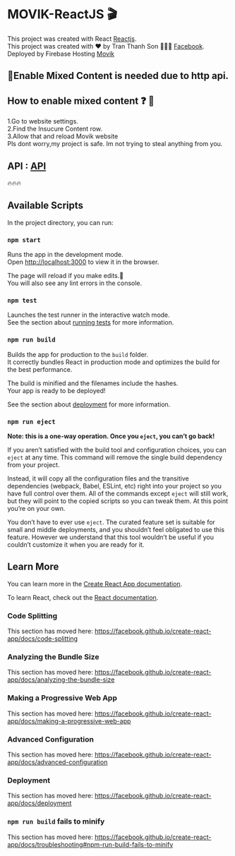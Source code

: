 # MOVIK-ReactJS 🎬
This project was created with React [Reactjs](https://github.com/facebook/react/).<br/>
This project was created with ❤️ by Tran Thanh Son 👨🏻‍💻 [Facebook](https://www.facebook.com/ette9773).<br />
Deployed by Firebase Hosting [Movik](https://movik-2d40a.web.app/?fbclid=IwAR1v8O07fgtM52HmZ1nrBsggUOZgI56HYvkeOa0b6Akna1LblI6z1e6QG5c)<br />
## 🚨Enable Mixed Content is needed due to http api.
## How to enable mixed content ❓ 🤔 <br />
 1.Go to website settings.<br />
 2.Find the Insucure Content row.<br />
 3.Allow that and reload Movik website<br />
 Pls dont worry,my project is safe. Im not trying to steal anything from you.<br />
## API : [API](https://movie0706.cybersoft.edu.vn/swagger/index.html?fbclid=IwAR03rKFLE8BNOZ3eOga_aPqolofD8pNI33__tfh2nDK0vxKWwvvOnyC8wEs)
🔥🔥🔥
## Available Scripts

In the project directory, you can run:

### `npm start`

Runs the app in the development mode.<br />
Open [http://localhost:3000](http://localhost:3000) to view it in the browser.

The page will reload if you make edits.🎊<br />
You will also see any lint errors in the console.

### `npm test`

Launches the test runner in the interactive watch mode.<br />
See the section about [running tests](https://facebook.github.io/create-react-app/docs/running-tests) for more information.

### `npm run build`

Builds the app for production to the `build` folder.<br />
It correctly bundles React in production mode and optimizes the build for the best performance.

The build is minified and the filenames include the hashes.<br />
Your app is ready to be deployed!

See the section about [deployment](https://facebook.github.io/create-react-app/docs/deployment) for more information.

### `npm run eject`

**Note: this is a one-way operation. Once you `eject`, you can’t go back!**

If you aren’t satisfied with the build tool and configuration choices, you can `eject` at any time. This command will remove the single build dependency from your project.

Instead, it will copy all the configuration files and the transitive dependencies (webpack, Babel, ESLint, etc) right into your project so you have full control over them. All of the commands except `eject` will still work, but they will point to the copied scripts so you can tweak them. At this point you’re on your own.

You don’t have to ever use `eject`. The curated feature set is suitable for small and middle deployments, and you shouldn’t feel obligated to use this feature. However we understand that this tool wouldn’t be useful if you couldn’t customize it when you are ready for it.

## Learn More

You can learn more in the [Create React App documentation](https://facebook.github.io/create-react-app/docs/getting-started).

To learn React, check out the [React documentation](https://reactjs.org/).

### Code Splitting

This section has moved here: https://facebook.github.io/create-react-app/docs/code-splitting

### Analyzing the Bundle Size

This section has moved here: https://facebook.github.io/create-react-app/docs/analyzing-the-bundle-size

### Making a Progressive Web App

This section has moved here: https://facebook.github.io/create-react-app/docs/making-a-progressive-web-app

### Advanced Configuration

This section has moved here: https://facebook.github.io/create-react-app/docs/advanced-configuration

### Deployment

This section has moved here: https://facebook.github.io/create-react-app/docs/deployment

### `npm run build` fails to minify

This section has moved here: https://facebook.github.io/create-react-app/docs/troubleshooting#npm-run-build-fails-to-minify

